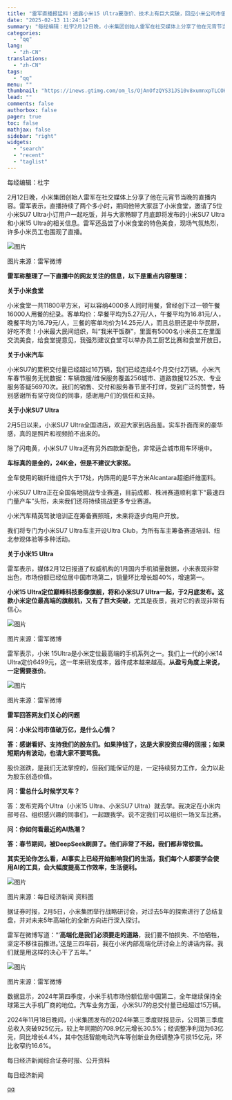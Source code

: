 ```yaml
---
title: "雷军直播报猛料！透露小米15 Ultra要涨价、技术上有巨大突破，回应小米公司市值破百亿，还谈到DeepSeek......"
date: "2025-02-13 11:24:14"
summary: "每经编辑：杜宇2月12日晚，小米集团创始人雷军在社交媒体上分享了他在元宵节当晚的直播内容。雷军表示，..."
categories:
  - "qq"
lang:
  - "zh-CN"
translations:
  - "zh-CN"
tags:
  - "qq"
menu: ""
thumbnail: "https://inews.gtimg.com/om_ls/OjAnOfzQYS31JS10v8xumnxpTLCOHJ4tTxu9pFAlfD3LUAA_640360/0"
lead: ""
comments: false
authorbox: false
pager: true
toc: false
mathjax: false
sidebar: "right"
widgets:
  - "search"
  - "recent"
  - "taglist"
---
```


每经编辑：杜宇

2月12日晚，小米集团创始人雷军在社交媒体上分享了他在元宵节当晚的直播内容。雷军表示，直播持续了两个多小时，期间他带大家逛了小米食堂，邀请了5位小米SU7 Ultra小订用户一起吃饭，并与大家畅聊了月底即将发布的小米SU7 Ultra和小米15 Ultra的相关信息。雷军还品尝了小米食堂的特色美食，现场气氛热烈，许多小米员工也围观了直播。

![图片](https://inews.gtimg.com/om_bt/OfBaWoAeX0qZobvMLfRf3DNl7csj_ZA1b9kA4NGAuqaR8AA/641)

图片来源：雷军微博

**雷军称整理了一下直播中的网友关注的信息，以下是重点内容整理：**

**关于小米食堂**

小米食堂一共11800平方米，可以容纳4000多人同时用餐，曾经创下过一顿午餐16000人用餐的纪录。客单均价：早餐平均为5.27元/人，午餐平均为16.81元/人，晚餐平均为16.79元/人，三餐的客单均价为14.25元/人，而且总厨还是中华民厨，好吃不贵！小米最大民间组织，叫“我米干饭群”，里面有5000名小米员工在里面交流美食，给食堂提意见，我强烈建议食堂可以举办员工厨艺比赛和食堂开放日。

**关于小米汽车**

小米SU7的累积交付量已经超过16万辆，我们已经连续4个月交付2万辆。小米汽车春节服务无忧数据：车辆救援/维保服务覆盖256城市、道路救援1225次、专业服务答疑56970次。我们的销售、交付和服务春节里不打烊，受到广泛的赞誉，特别感谢所有坚守岗位的同事，感谢用户们的信任和支持。

**关于小米SU7 Ultra**

2月5日以来，小米SU7 Ultra全国进店，欢迎大家到店品鉴。实车扑面而来的豪华感，真的是照片和视频拍不出来的。

除了闪电黄，小米SU7 Ultra还有另外四款新配色，非常适合城市用车环境中。

**车标真的是金的，24K金，但是不建议大家抠。**

全车使用的碳纤维组件大于17处，内饰用的是5平方米Alcantara超细纤维面料。

小米SU7 Ultra正在全国各地挑战专业赛道，目前成都、株洲赛道顺利拿下“最速四门量产车”头衔，未来我们还将持续挑战更多专业赛道。

小米汽车精英驾驶培训正在筹备赛照班，未来将逐步向用户开放。

我们将专门为小米SU7 Ultra车主开设Ultra Club，为所有车主筹备赛道培训、纽北参观体验等多种活动。

**关于小米15 Ultra**

雷军表示，媒体2月12日报道了权威机构的1月国内手机销量数据，小米表现非常出色，市场份额已经位居中国市场第二，销量环比增长超40%，增速第一。

**小米15 Ultra定位巅峰科技影像旗舰，将和小米SU7 Ultra一起，于2月底发布。这款小米定位最高端的旗舰机，又有了巨大突破**，尤其是夜景，我对它的表现非常有信心。

![图片](https://inews.gtimg.com/om_bt/ODiMTgLzJ_Lu1IcAhK0ox_rwe1LYZ1WQn6cvWTaL41wqUAA/641)

图片来源：雷军微博

雷军表示，小米 15Ultra是小米定位最高端的手机系列之一。我们上一代的小米14 Ultra定价6499元，这一年来研发成本，器件成本越来越高。**从盈亏角度上来说，一定需要涨价**。

![图片](https://inews.gtimg.com/om_bt/OnFsWe_RWNtrlgEtWqOs_JJUnij2-XmBBpY2keu8nZDlAAA/641)

图片来源：雷军微博

**雷军回答网友们关心的问题**

**问：小米公司市值破万亿，是什么心情？**

**答：感谢看好、支持我们的股东们。如果挣钱了，这是大家投资应得的回报；如果短期内有波动，也请大家不要骂我。**

股价涨跌，是我们无法掌控的，但我们能保证的是，一定持续努力工作，全力以赴为股东创造价值。

**问：雷总什么时候学叉车？**

答：发布完两个Ultra（小米15 Ultra、小米SU7 Ultra）就去学。我决定在小米内部号召、组织感兴趣的同事们，一起跟我学。说不定我们可以组织一场叉车比赛。

**问：你如何看最近的AI热潮？**

**答：春节期间，被DeepSeek刷屏了。他们非常了不起，我们都非常钦佩。**

**其实无论你怎么看，AI事实上已经开始影响我们的生活，我们每个人都要学会使用AI的工具，会大幅度提高工作效率，生活便利。**

![图片](https://inews.gtimg.com/om_bt/OqBba9G7uid6kXO6K7xXAH2fLjFn_ImFeGbkEDHW2tADYAA/641)

图片来源：每日经济新闻 资料图

据证券时报，2月5日，小米集团举行战略研讨会，对过去5年的探索进行了总结复盘，并对未来5年高端化的全新方向进行深入探讨。

雷军在微博写道：“‘**高端化是我们必须要走的道路**，我们要不怕损失、不怕牺牲，坚定不移往前推进。’这是三四年前，我在小米内部高端化研讨会上的讲话内容。我们就是用这样的决心干了五年。”

![图片](https://inews.gtimg.com/om_bt/OMmkeRNOzIjx0GCr8bgFKpjr-aavmEqoOknubF-L1V_ToAA/641)

图片来源：雷军微博

数据显示，2024年第四季度，小米手机市场份额位居中国第二，全年继续保持全球第三大手机厂商的地位。汽车业务方面，小米SU7的总交付量已经超过15万辆。

2024年11月18日晚间，小米集团发布的2024年第三季度财报显示，公司第三季度总收入突破925亿元，较上年同期的708.9亿元增长30.5%；经调整净利润为63亿元，同比增长4.4%，其中包括智能电动汽车等创新业务经调整净亏损15亿元，环比收窄约16.6%。

每日经济新闻综合证券时报、公开资料

  

每日经济新闻

[qq](https://new.qq.com/rain/a/20250213A03BG700)
